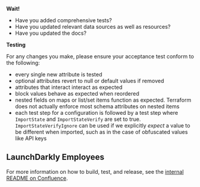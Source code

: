 **Wait!**

- Have you added comprehensive tests?
- Have you updated relevant data sources as well as resources?
- Have you updated the docs?

**Testing**

For any changes you make, please ensure your acceptance test conform to the following:

- every single new attribute is tested
- optional attributes revert to null or default values if removed
- attributes that interact interact as expected
- block values behave as expected when reordered
- nested fields on maps or list/set items function as expected. Terraform does not actually enforce most schema attributes on nested items
- each test step for a configuration is followed by a test step where `ImportState` and `ImportStateVerify` are set to true. `ImportStateVerifyIgnore` can be used if we explicitly _expect_ a value to be different when imported, such as in the case of obfuscated values like API keys

## LaunchDarkly Employees
For more information on how to build, test, and release, see the [internal README on Confluence](https://launchdarkly.atlassian.net/wiki/spaces/ENG/pages/457379492).
